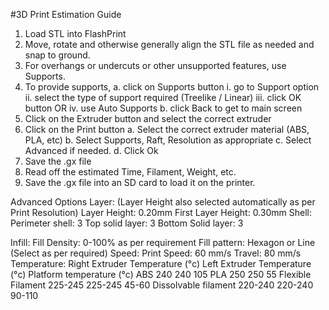 #3D Print Estimation Guide

1.	Load STL into FlashPrint
2.	Move, rotate and otherwise generally align the STL file as needed and snap to ground.
3.	For overhangs or undercuts or other unsupported features, use Supports.
4.	To provide supports,
  a.	click on Supports button
    i.	go to Support option
   ii.	select the type of support required (Treelike / Linear)
  iii.	click OK button
OR
   iv.	use Auto Supports
  b.	click Back to get to main screen
5.	Click on the Extruder button and select the correct extruder
6.	Click on the Print button
  a.	Select the correct extruder material (ABS, PLA, etc)
  b.	Select Supports, Raft, Resolution as appropriate
  c.	Select Advanced if needed.
  d.	Click Ok
7.	Save the .gx file
8.	Read off the estimated Time, Filament, Weight, etc.
9.	Save the .gx file into an SD card to load it on the printer.

Advanced Options
  Layer: (Layer Height also selected automatically as per Print Resolution)
  Layer Height: 0.20mm
  First Layer Height: 0.30mm
  Shell:
  Perimeter shell: 3
  Top solid layer: 3
  Bottom Solid layer: 3

Infill:
Fill Density: 0-100% as per requirement
Fill pattern: Hexagon or Line (Select as per required)
Speed:
Print Speed: 60 mm/s
Travel: 80 mm/s
Temperature:
Right Extruder
Temperature (°c)	Left Extruder
Temperature (°c)	Platform temperature
(°c)
ABS 	240 	240 	105
PLA 	250 	250 	55
Flexible Filament 	225-245 	225-245 	45-60
Dissolvable filament 	220-240 	220-240 	90-110
